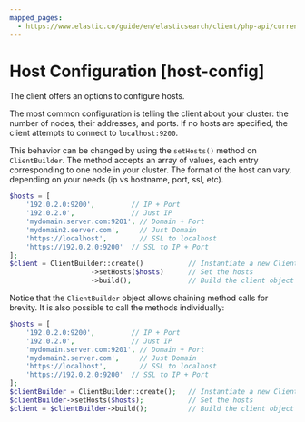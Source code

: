 ```yaml
---
mapped_pages:
  - https://www.elastic.co/guide/en/elasticsearch/client/php-api/current/host-config.html
---
```


# Host Configuration [host-config]

The client offers an options to configure hosts.

The most common configuration is telling the client about your cluster: the number of nodes, their addresses, and ports. If no hosts are specified, the client attempts to connect to `localhost:9200`.

This behavior can be changed by using the `setHosts()` method on `ClientBuilder`. The method accepts an array of values, each entry corresponding to one node in your cluster. The format of the host can vary, depending on your needs (ip vs hostname, port, ssl, etc).

```php
$hosts = [
    '192.0.2.0:9200',         // IP + Port
    '192.0.2.0',              // Just IP
    'mydomain.server.com:9201', // Domain + Port
    'mydomain2.server.com',     // Just Domain
    'https://localhost',        // SSL to localhost
    'https://192.0.2.0:9200'  // SSL to IP + Port
];
$client = ClientBuilder::create()           // Instantiate a new ClientBuilder
                    ->setHosts($hosts)      // Set the hosts
                    ->build();              // Build the client object
```

Notice that the `ClientBuilder` object allows chaining method calls for brevity. It is also possible to call the methods individually:

```php
$hosts = [
    '192.0.2.0:9200',         // IP + Port
    '192.0.2.0',              // Just IP
    'mydomain.server.com:9201', // Domain + Port
    'mydomain2.server.com',     // Just Domain
    'https://localhost',        // SSL to localhost
    'https://192.0.2.0:9200'  // SSL to IP + Port
];
$clientBuilder = ClientBuilder::create();   // Instantiate a new ClientBuilder
$clientBuilder->setHosts($hosts);           // Set the hosts
$client = $clientBuilder->build();          // Build the client object
```

